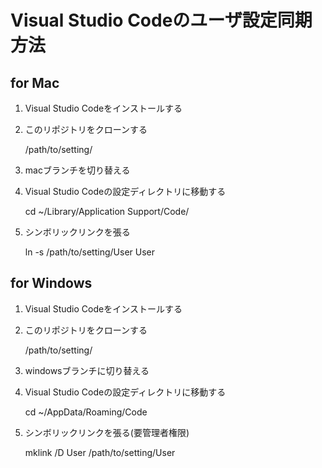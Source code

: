 # Visual Studio Codeのユーザ設定同期方法

## for Mac
1. Visual Studio Codeをインストールする
2. このリポジトリをクローンする

    /path/to/setting/

3. macブランチを切り替える
4. Visual Studio Codeの設定ディレクトリに移動する

    cd ~/Library/Application Support/Code/

5. シンボリックリンクを張る

    ln -s /path/to/setting/User User

## for Windows
1. Visual Studio Codeをインストールする
2. このリポジトリをクローンする

    /path/to/setting/

3. windowsブランチに切り替える
4. Visual Studio Codeの設定ディレクトリに移動する

    cd ~/AppData/Roaming/Code

5. シンボリックリンクを張る(要管理者権限)

    mklink /D User /path/to/setting/User
